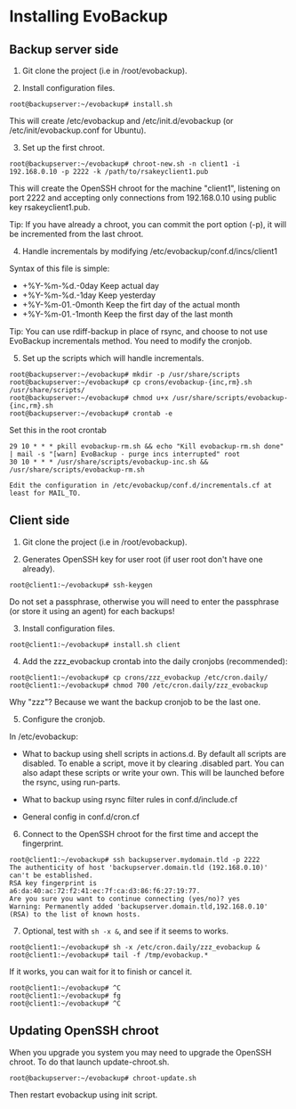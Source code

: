 Installing EvoBackup
====================

Backup server side
------------------

1) Git clone the project (i.e in /root/evobackup).

2) Install configuration files.

```
root@backupserver:~/evobackup# install.sh
```

This will create /etc/evobackup and /etc/init.d/evobackup (or
/etc/init/evobackup.conf for Ubuntu).

3) Set up the first chroot.

```
root@backupserver:~/evobackup# chroot-new.sh -n client1 -i 192.168.0.10 -p 2222 -k /path/to/rsakeyclient1.pub
```

This will create the OpenSSH chroot for the machine "client1", listening on
port 2222 and accepting only connections from 192.168.0.10 using public key
rsakeyclient1.pub.

Tip: If you have already a chroot, you can commit the port option (-p), it
will be incremented from the last chroot.

4) Handle incrementals by modifying /etc/evobackup/conf.d/incs/client1

Syntax of this file is simple:

* +%Y-%m-%d.-0day Keep actual day
* +%Y-%m-%d.-1day Keep yesterday
* +%Y-%m-01.-0month Keep the firt day of the actual month
* +%Y-%m-01.-1month Keep the first day of the last month

Tip: You can use rdiff-backup in place of rsync, and choose to not use
EvoBackup incrementals method. You need to modify the cronjob.

5) Set up the scripts which will handle incrementals.

```
root@backupserver:~/evobackup# mkdir -p /usr/share/scripts
root@backupserver:~/evobackup# cp crons/evobackup-{inc,rm}.sh /usr/share/scripts/
root@backupserver:~/evobackup# chmod u+x /usr/share/scripts/evobackup-{inc,rm}.sh
root@backupserver:~/evobackup# crontab -e
```

Set this in the root crontab

```
29 10 * * * pkill evobackup-rm.sh && echo "Kill evobackup-rm.sh done" | mail -s "[warn] EvoBackup - purge incs interrupted" root
30 10 * * * /usr/share/scripts/evobackup-inc.sh && /usr/share/scripts/evobackup-rm.sh

Edit the configuration in /etc/evobackup/conf.d/incrementals.cf at least for MAIL_TO.
````

Client side
-----------

1) Git clone the project (i.e in /root/evobackup).

2) Generates OpenSSH key for user root (if user root don't have one already).

```
root@client1:~/evobackup# ssh-keygen
```

Do not set a passphrase, otherwise you will need to enter the passphrase (or
store it using an agent) for each backups!

3) Install configuration files.

```
root@client1:~/evobackup# install.sh client
```

4) Add the zzz_evobackup crontab into the daily cronjobs (recommended):

```
root@client1:~/evobackup# cp crons/zzz_evobackup /etc/cron.daily/
root@client1:~/evobackup# chmod 700 /etc/cron.daily/zzz_evobackup
```

Why "zzz"? Because we want the backup cronjob to be the last one.

5) Configure the cronjob.

In /etc/evobackup:

* What to backup using shell scripts in actions.d. By default all scripts are
  disabled. To enable a script, move it by clearing .disabled part.
  You can also adapt these scripts or write your own.
  This will be launched before the rsync, using run-parts.

* What to backup using rsync filter rules in conf.d/include.cf
* General config in conf.d/cron.cf

6) Connect to the OpenSSH chroot for the first time and accept the fingerprint.

```
root@client1:~/evobackup# ssh backupserver.mydomain.tld -p 2222
The authenticity of host 'backupserver.domain.tld (192.168.0.10)' can't be established.
RSA key fingerprint is a6:da:40:ac:72:f2:41:ec:7f:ca:d3:86:f6:27:19:77.
Are you sure you want to continue connecting (yes/no)? yes
Warning: Permanently added 'backupserver.domain.tld,192.168.0.10' (RSA) to the list of known hosts.
```

7) Optional, test with ```sh -x &```, and see if it seems to works.

```
root@client1:~/evobackup# sh -x /etc/cron.daily/zzz_evobackup &
root@client1:~/evobackup# tail -f /tmp/evobackup.*
```

If it works, you can wait for it to finish or cancel it.

```
root@client1:~/evobackup# ^C
root@client1:~/evobackup# fg
root@client1:~/evobackup# ^C
```

Updating OpenSSH chroot
-----------------------

When you upgrade you system you may need to upgrade the OpenSSH chroot. To do
that launch update-chroot.sh.

```
root@backupserver:~/evobackup# chroot-update.sh
```

Then restart evobackup using init script.